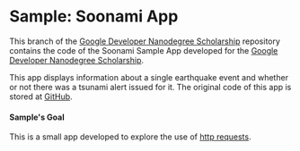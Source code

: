 # Sample: Soonami App

This branch of the [Google Developer Nanodegree Scholarship](https://github.com/EnduranceCode/GoogleDeveloperNanodegreeScholarship/tree/master) repository contains the code of the Soonami Sample App developed for the [Google Developer Nanodegree Scholarship](https://sites.google.com/knowlabs.com/gdnd2017).

This app displays information about a single earthquake event and whether or not there was a tsunami alert issued for it. The original code of this app is stored at [GitHub](https://github.com/udacity/ud843_Soonami).

#### Sample's Goal

This is a small app developed to explore the use of [http requests](https://developer.android.com/reference/java/net/HttpURLConnection).
